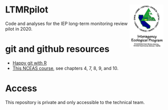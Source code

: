 
# LTMRpilot <img src='logo.jpg' align="right" height="139" />

Code and analyses for the IEP long-term monitoring review pilot in 2020.

# git and github resources

  - [Happy git with R](https://happygitwithr.com/)
  - [This NCEAS
    course](https://learning.nceas.ucsb.edu/2019-11-RRCourse/), see
    chapters 4, 7, 8, 9, and 10.

# Access

This repository is private and only accessible to the technical team.
